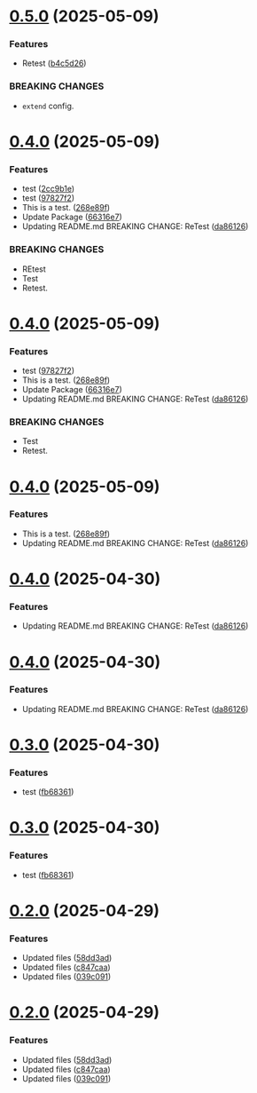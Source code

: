 # [0.5.0](https://github.com/tester311249/semantictest/compare/v0.4.0...v0.5.0) (2025-05-09)


### Features

* Retest ([b4c5d26](https://github.com/tester311249/semantictest/commit/b4c5d26ab28c92e14ee23842e99d368c6ce8184f))


### BREAKING CHANGES

* `extend` config.

# [0.4.0](https://github.com/tester311249/semantictest/compare/v0.3.0...v0.4.0) (2025-05-09)


### Features

* test ([2cc9b1e](https://github.com/tester311249/semantictest/commit/2cc9b1e42377244c9b28a42ae34a612e17bbe984))
* test ([97827f2](https://github.com/tester311249/semantictest/commit/97827f26769c2b16f48d55d76fe52ed68fad82f2))
* This is a test. ([268e89f](https://github.com/tester311249/semantictest/commit/268e89ff987166f3e248ccdc03d93ae68fcef6bd))
* Update Package ([66316e7](https://github.com/tester311249/semantictest/commit/66316e7347d769e018b4d6b3fd7078814e797f64))
* Updating README.md BREAKING CHANGE: ReTest ([da86126](https://github.com/tester311249/semantictest/commit/da861264d923eba6118f04082ec2600032caadb8))


### BREAKING CHANGES

* REtest
* Test
* Retest.

# [0.4.0](https://github.com/tester311249/semantictest/compare/v0.3.0...v0.4.0) (2025-05-09)


### Features

* test ([97827f2](https://github.com/tester311249/semantictest/commit/97827f26769c2b16f48d55d76fe52ed68fad82f2))
* This is a test. ([268e89f](https://github.com/tester311249/semantictest/commit/268e89ff987166f3e248ccdc03d93ae68fcef6bd))
* Update Package ([66316e7](https://github.com/tester311249/semantictest/commit/66316e7347d769e018b4d6b3fd7078814e797f64))
* Updating README.md BREAKING CHANGE: ReTest ([da86126](https://github.com/tester311249/semantictest/commit/da861264d923eba6118f04082ec2600032caadb8))


### BREAKING CHANGES

* Test
* Retest.

# [0.4.0](https://github.com/tester311249/semantictest/compare/v0.3.0...v0.4.0) (2025-05-09)


### Features

* This is a test. ([268e89f](https://github.com/tester311249/semantictest/commit/268e89ff987166f3e248ccdc03d93ae68fcef6bd))
* Updating README.md BREAKING CHANGE: ReTest ([da86126](https://github.com/tester311249/semantictest/commit/da861264d923eba6118f04082ec2600032caadb8))

# [0.4.0](https://github.com/tester311249/semantictest/compare/v0.3.0...v0.4.0) (2025-04-30)


### Features

* Updating README.md BREAKING CHANGE: ReTest ([da86126](https://github.com/tester311249/semantictest/commit/da861264d923eba6118f04082ec2600032caadb8))

# [0.4.0](https://github.com/tester311249/semantictest/compare/v0.3.0...v0.4.0) (2025-04-30)


### Features

* Updating README.md BREAKING CHANGE: ReTest ([da86126](https://github.com/tester311249/semantictest/commit/da861264d923eba6118f04082ec2600032caadb8))

# [0.3.0](https://github.com/tester311249/semantictest/compare/v0.2.0...v0.3.0) (2025-04-30)


### Features

* test ([fb68361](https://github.com/tester311249/semantictest/commit/fb683618e324d8696f63fa5569220ce7b607c584))

# [0.3.0](https://github.com/tester311249/semantictest/compare/v0.2.0...v0.3.0) (2025-04-30)


### Features

* test ([fb68361](https://github.com/tester311249/semantictest/commit/fb683618e324d8696f63fa5569220ce7b607c584))

# [0.2.0](https://github.com/tester311249/semantictest/compare/v0.1.0...v0.2.0) (2025-04-29)


### Features

* Updated files ([58dd3ad](https://github.com/tester311249/semantictest/commit/58dd3ad97c5a769f7ecf3bf0cbffbe5cfa16faff))
* Updated files ([c847caa](https://github.com/tester311249/semantictest/commit/c847caaf19ca4441a36d17ff723ca748e44f139f))
* Updated files ([039c091](https://github.com/tester311249/semantictest/commit/039c091d19ccd015d4dd3a61a884e30a105b9384))

# [0.2.0](https://github.com/tester311249/semantictest/compare/v0.1.0...v0.2.0) (2025-04-29)


### Features

* Updated files ([58dd3ad](https://github.com/tester311249/semantictest/commit/58dd3ad97c5a769f7ecf3bf0cbffbe5cfa16faff))
* Updated files ([c847caa](https://github.com/tester311249/semantictest/commit/c847caaf19ca4441a36d17ff723ca748e44f139f))
* Updated files ([039c091](https://github.com/tester311249/semantictest/commit/039c091d19ccd015d4dd3a61a884e30a105b9384))
